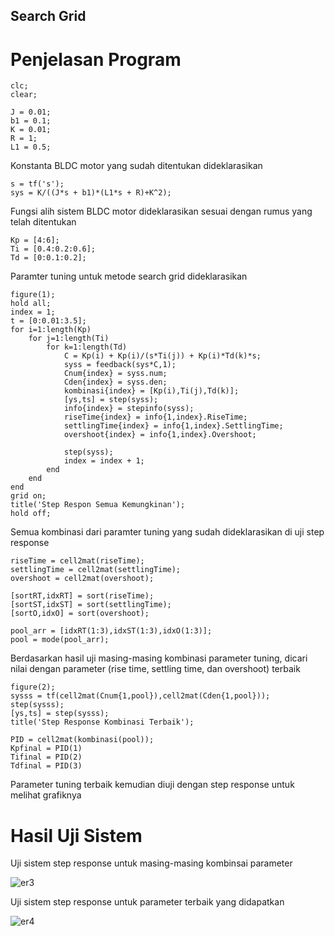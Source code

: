 ## Search Grid
# Penjelasan Program

    clc;
    clear;

    J = 0.01;
    b1 = 0.1;
    K = 0.01;
    R = 1;
    L1 = 0.5;

Konstanta BLDC motor yang sudah ditentukan dideklarasikan

    s = tf('s');
    sys = K/((J*s + b1)*(L1*s + R)+K^2);

Fungsi alih sistem BLDC motor dideklarasikan sesuai dengan rumus yang telah ditentukan

    Kp = [4:6];
    Ti = [0.4:0.2:0.6];
    Td = [0:0.1:0.2];

Paramter tuning untuk metode search grid dideklarasikan

    figure(1);
    hold all;
    index = 1;
    t = [0:0.01:3.5];
    for i=1:length(Kp)
        for j=1:length(Ti)
            for k=1:length(Td)
                C = Kp(i) + Kp(i)/(s*Ti(j)) + Kp(i)*Td(k)*s;
                syss = feedback(sys*C,1); 
                Cnum{index} = syss.num;
                Cden{index} = syss.den;
                kombinasi{index} = [Kp(i),Ti(j),Td(k)];
                [ys,ts] = step(syss);
                info{index} = stepinfo(syss);
                riseTime{index} = info{1,index}.RiseTime;
                settlingTime{index} = info{1,index}.SettlingTime;
                overshoot{index} = info{1,index}.Overshoot;

                step(syss);
                index = index + 1;
            end
        end
    end
    grid on;
    title('Step Respon Semua Kemungkinan');
    hold off;

Semua kombinasi dari paramter tuning yang sudah dideklarasikan di uji step response

    riseTime = cell2mat(riseTime);
    settlingTime = cell2mat(settlingTime);
    overshoot = cell2mat(overshoot);

    [sortRT,idxRT] = sort(riseTime);
    [sortST,idxST] = sort(settlingTime);
    [sortO,idxO] = sort(overshoot);

    pool_arr = [idxRT(1:3),idxST(1:3),idxO(1:3)];
    pool = mode(pool_arr);

Berdasarkan hasil uji masing-masing kombinasi parameter tuning, dicari nilai dengan parameter (rise time, settling time, dan overshoot) terbaik

    figure(2);
    sysss = tf(cell2mat(Cnum{1,pool}),cell2mat(Cden{1,pool}));
    step(sysss);
    [ys,ts] = step(sysss);
    title('Step Response Kombinasi Terbaik');

    PID = cell2mat(kombinasi(pool));
    Kpfinal = PID(1)
    Tifinal = PID(2)
    Tdfinal = PID(3)

Parameter tuning terbaik kemudian diuji dengan step response untuk melihat grafiknya

# Hasil Uji Sistem

Uji sistem step response untuk masing-masing kombinsai parameter

![er3](https://user-images.githubusercontent.com/68903409/192127413-1cdffc71-44ac-415d-922f-c9fd3e4bcf01.png)

Uji sistem step response untuk parameter terbaik yang didapatkan

![er4](https://user-images.githubusercontent.com/68903409/192127421-9136c2ad-bc47-43c8-a2f9-79da1936f4b4.png)
